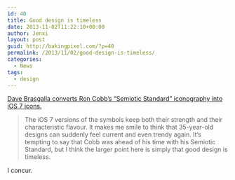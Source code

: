```yaml
---
id: 40
title: Good design is timeless
date: 2013-11-02T11:22:10+00:00
author: Jenxi
layout: post
guid: http://bakingpixel.com/?p=40
permalink: /2013/11/02/good-design-is-timeless/
categories:
  - News
tags:
  - design
---
```

[Dave Brasgalla converts Ron Cobb’s “Semiotic Standard” iconography into iOS 7 icons.](http://design.iconfactory.com/ios-7-and-alien/)

> The iOS 7 versions of the symbols keep both their strength and their characteristic flavour. It makes me smile to think that 35-year-old designs can suddenly feel current and even trendy again. It’s tempting to say that Cobb was ahead of his time with his Semiotic Standard, but I think the larger point here is simply that good design is timeless. 

I concur.